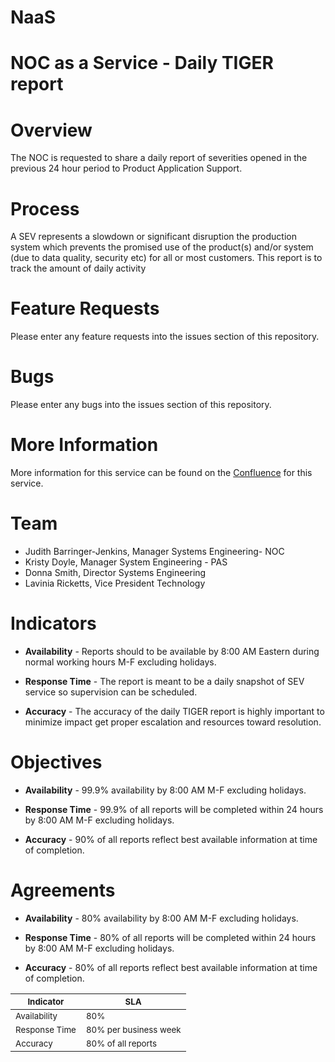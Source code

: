 # NaaS
NOC as a Service - Daily TIGER report
===================================

# Overview

The NOC is requested to share a daily report of severities opened in the previous 24 hour period to Product Application Support. 

# Process

A SEV represents a slowdown or significant disruption the production system which prevents the promised use of the product(s) and/or system (due to data quality, security etc) for all or most customers. This report is to track the amount of daily activity 

# Feature Requests
Please enter any feature requests into the issues section of this repository.

# Bugs
Please enter any bugs into the issues section of this repository.

# More Information
More information for this service can be found on the [Confluence](https://confluence.rsi.lexisnexis.com/display/NW/How+to+-+NOC+SEV+report) for this service.

# Team

* Judith Barringer-Jenkins, Manager Systems Engineering- NOC
* Kristy Doyle, Manager System Engineering - PAS
* Donna Smith, Director Systems Engineering
* Lavinia Ricketts, Vice President Technology

# Indicators

* **Availability** - Reports should to be available by 8:00 AM Eastern during normal working hours M-F excluding holidays.

* **Response Time** - The report is meant to be a daily snapshot of SEV service so supervision can be scheduled.

* **Accuracy** - The accuracy of the daily TIGER report is highly important to minimize impact get proper escalation and resources toward resolution.

# Objectives

* **Availability** - 99.9% availability by 8:00 AM M-F excluding holidays.

* **Response Time** - 99.9% of all reports will be completed within 24 hours by 8:00 AM M-F excluding holidays.

* **Accuracy** - 90% of all reports reflect best available information at time of completion.

# Agreements

* **Availability** - 80% availability by 8:00 AM M-F excluding holidays.

* **Response Time** - 80% of all reports will be completed within 24 hours by 8:00 AM M-F excluding holidays.

* **Accuracy** - 80% of all reports reflect best available information at time of completion.

|<sub>Indicator</sub>|<sub>SLA</sub>|
| ------ | ------ |
|<sub>Availability</sub>|<sub>80%</sub>|
|<sub>Response Time</sub>|<sub>80% per business week</sub>|
|<sub>Accuracy</sub>|<sub>80% of all reports</sub>|
